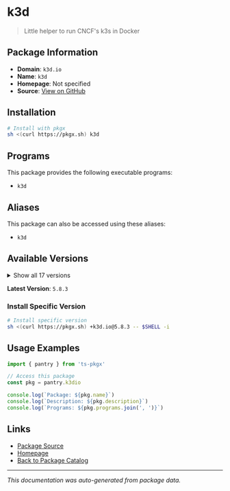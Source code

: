 # k3d

> Little helper to run CNCF's k3s in Docker

## Package Information

- **Domain**: `k3d.io`
- **Name**: `k3d`
- **Homepage**: Not specified
- **Source**: [View on GitHub](https://github.com/pkgxdev/pantry/tree/main/projects/k3d.io/package.yml)

## Installation

```bash
# Install with pkgx
sh <(curl https://pkgx.sh) k3d
```

## Programs

This package provides the following executable programs:

- `k3d`

## Aliases

This package can also be accessed using these aliases:

- `k3d`

## Available Versions

<details>
<summary>Show all 17 versions</summary>

- `5.8.3`, `5.8.2`, `5.8.1`, `5.8.0`, `5.7.5`
- `5.7.4`, `5.7.3`, `5.7.2`, `5.7.1`, `5.7.0`
- `5.6.3`, `5.6.2`, `5.6.0`, `5.5.2`, `5.5.1`
- `5.5.0`, `5.4.9`

</details>

**Latest Version**: `5.8.3`

### Install Specific Version

```bash
# Install specific version
sh <(curl https://pkgx.sh) +k3d.io@5.8.3 -- $SHELL -i
```

## Usage Examples

```typescript
import { pantry } from 'ts-pkgx'

// Access this package
const pkg = pantry.k3dio

console.log(`Package: ${pkg.name}`)
console.log(`Description: ${pkg.description}`)
console.log(`Programs: ${pkg.programs.join(', ')}`)
```

## Links

- [Package Source](https://github.com/pkgxdev/pantry/tree/main/projects/k3d.io/package.yml)
- [Homepage](#)
- [Back to Package Catalog](../package-catalog.md)

---

*This documentation was auto-generated from package data.*
